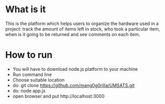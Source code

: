 # What is it
This is the platform which helps users to organize the hardware used in a project: track the amount of items left in stock, who took a particular item, when is it going to be returned and see comments on each item.

# How to run
* You will have to download node.js platform to your machine
* Run command line
* Choose suitable location
* do: git clone https://github.com/mang0g0rilla/UMSATS.git
* do: node app.js
* open browser and put http://localhost:3000